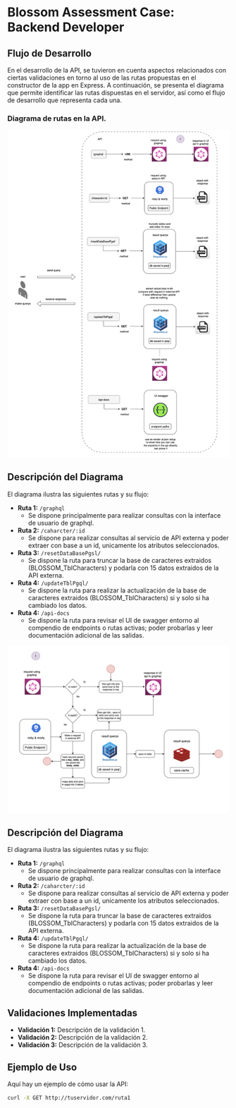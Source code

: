 
# Blossom Assessment Case: Backend Developer

## Flujo de Desarrollo

En el desarrollo de la API, se tuvieron en cuenta aspectos relacionados con ciertas validaciones en torno al uso de las rutas propuestas en el constructor de la app en Express. A continuación, se presenta el diagrama que permite identificar las rutas dispuestas en el servidor, así como el flujo de desarrollo que representa cada una.

### Diagrama de rutas en la API.
![Diagrama de Rutas](imgBlossomAssesment/DevFlowWithRoutes.png)

## Descripción del Diagrama

El diagrama ilustra las siguientes rutas y su flujo:

- **Ruta 1:** `/graphql`
  - Se dispone principalmente para realizar consultas con la interface de usuario de graphql.
- **Ruta 2:** `/caharcter/:id`
  - Se dispone para realizar consultas al servicio de API externa y poder extraer con base a un id, unicamente los atributos seleccionados.
- **Ruta 3:** `/resetDataBasePgsl/`
  - Se dispone la ruta para truncar la base de caracteres extraidos (BLOSSOM_TblCharacters) y podarla con 15 datos extraidos de la API externa.
- **Ruta 4:** `/updateTblPgql/`
  - Se dispone la ruta para realizar la actualización de la base de caracteres extraidos (BLOSSOM_TblCharacters) si y solo si ha cambiado los datos.
- **Ruta 4:** `/api-docs`
  - Se dispone la ruta para revisar el UI de swagger entorno al compendio de endpoints o rutas activas; poder probarlas y leer documentación adicional de las salidas.


![Diagrama de Rutas](imgBlossomAssesment/HowDevWorksInReq.png)

## Descripción del Diagrama

El diagrama ilustra las siguientes rutas y su flujo:

- **Ruta 1:** `/graphql`
  - Se dispone principalmente para realizar consultas con la interface de usuario de graphql.
- **Ruta 2:** `/caharcter/:id`
  - Se dispone para realizar consultas al servicio de API externa y poder extraer con base a un id, unicamente los atributos seleccionados.
- **Ruta 3:** `/resetDataBasePgsl/`
  - Se dispone la ruta para truncar la base de caracteres extraidos (BLOSSOM_TblCharacters) y podarla con 15 datos extraidos de la API externa.
- **Ruta 4:** `/updateTblPgql/`
  - Se dispone la ruta para realizar la actualización de la base de caracteres extraidos (BLOSSOM_TblCharacters) si y solo si ha cambiado los datos.
- **Ruta 4:** `/api-docs`
  - Se dispone la ruta para revisar el UI de swagger entorno al compendio de endpoints o rutas activas; poder probarlas y leer documentación adicional de las salidas.

## Validaciones Implementadas

- **Validación 1:** Descripción de la validación 1.
- **Validación 2:** Descripción de la validación 2.
- **Validación 3:** Descripción de la validación 3.

## Ejemplo de Uso

Aquí hay un ejemplo de cómo usar la API:

```bash
curl -X GET http://tuservidor.com/ruta1

